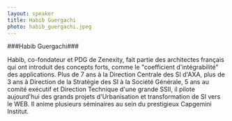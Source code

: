 ```yaml
---
layout: speaker
title: Habib Guergachi
photo: habib_guergachi.jpeg
---
```


###Habib Guergachi###

Habib, co-fondateur et PDG de Zenexity, fait partie des architectes français qui ont introduit des concepts forts, comme le "coefficient d'intégrabilité" des applications.
Plus de 7 ans à la Direction Centrale des SI d'AXA, plus de 3 ans à Direction de la Stratégie des SI à la Société Générale, 5 ans au comité exécutif et Direction Technique d'une grande SSII, il pilote aujourd'hui des grands projets d'Urbanisation et transformation de SI vers le WEB.
Il anime plusieurs séminaires au sein du prestigieux Capgemini Institut.
